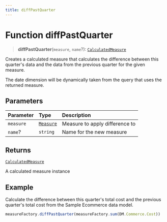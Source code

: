 ```yaml
---
title: diffPastQuarter
---
```


# Function diffPastQuarter

> **diffPastQuarter**(`measure`, `name`?): [`CalculatedMeasure`](../../../interfaces/interface.CalculatedMeasure.md)

Creates a calculated measure that calculates the difference between this quarter's data
and the data from the previous quarter for the given measure.

The date dimension will be dynamically taken from the query that uses the returned measure.

## Parameters

| Parameter | Type | Description |
| :------ | :------ | :------ |
| `measure` | [`Measure`](../../../interfaces/interface.Measure.md) | Measure to apply difference to |
| `name`? | `string` | Name for the new measure |

## Returns

[`CalculatedMeasure`](../../../interfaces/interface.CalculatedMeasure.md)

A calculated measure instance

## Example

Calculate the difference between this quarter's total cost and the previous quarter's total cost
from the Sample Ecommerce data model.
```ts
measureFactory.diffPastQuarter(measureFactory.sum(DM.Commerce.Cost))
```

